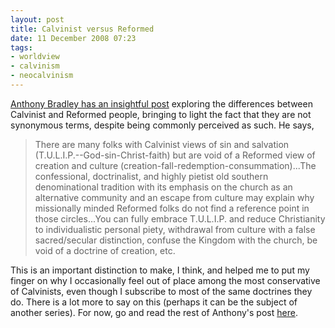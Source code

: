 ```yaml
---
layout: post
title: Calvinist versus Reformed
date: 11 December 2008 07:23
tags:
- worldview
- calvinism
- neocalvinism
---
```

[Anthony Bradley has an insightful post](http://bradley.chattablogs.com/archives/2008/12/calvinistic-but.html) exploring the differences between Calvinist and Reformed people, bringing to light the fact that they are not synonymous terms, despite being commonly perceived as such. He says,

<blockquote>
There are many folks with Calvinist views of sin and salvation (T.U.L.I.P.--God-sin-Christ-faith) but are void of a Reformed view of creation and culture (creation-fall-redemption-consummation)...The confessional, doctrinalist, and highly pietist old southern denominational tradition with its emphasis on the church as an alternative community and an escape from culture may explain why missionally minded Reformed folks do not find a reference point in those circles...You can fully embrace T.U.L.I.P. and reduce Christianity to individualistic personal piety, withdrawal from culture with a false sacred/secular distinction, confuse the Kingdom with the church, be void of a doctrine of creation, etc.
</blockquote>

This is an important distinction to make, I think, and helped me to put my finger on why I occasionally feel out of place among the most conservative of Calvinists, even though I subscribe to most of the same doctrines they do. There is a lot more to say on this (perhaps it can be the subject of another series). For now, go and read the rest of Anthony's post [here](http://bradley.chattablogs.com/archives/2008/12/calvinistic-but.html).
